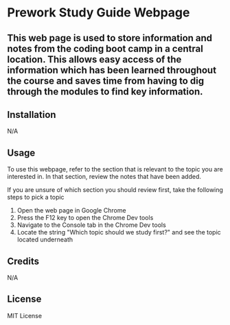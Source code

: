 # Prework Study Guide Webpage

## This web page is used to store information and notes from the coding boot camp in a central location.  This allows easy access of the information which has been learned throughout the course and saves time from having to dig through the modules to find key information.

<!--- Provide a short description explaining the what, why, and how of your project. Use the following questions as a guide:

- What was your motivation?
- Why did you build this project? (Note: the answer is not "Because it was a homework assignment.")
- What problem does it solve?
- What did you learn?
-->

## Installation

N/A

## Usage

To use this webpage, refer to the section that is relevant to the topic you are interested in.  In that section, review the notes that have been added.

If you are unsure of which section you should review first, take the following steps to pick a topic

1.  Open the web page in Google Chrome
2.  Press the F12 key to open the Chrome Dev tools
3.  Navigate to the Console tab in the Chrome Dev tools
4.  Locate the string "Which topic should we study first?" and see the topic located underneath

<!--- ![alt text](assets/images/screenshot.png) -->

## Credits

N/A
<!--List your collaborators, if any, with links to their GitHub profiles.

If you used any third-party assets that require attribution, list the creators with links to their primary web presence in this section.

If you followed tutorials, include links to those here as well.
-->
## License

MIT License

<!-- The last section of a high-quality README file is the license. This lets other developers know what they can and cannot do with your project. If you need help choosing a license, refer to [https://choosealicense.com/](https://choosealicense.com/).

---

🏆 The previous sections are the bare minimum, and your project will ultimately determine the content of this document. You might also want to consider adding the following sections.

## Badges

![badmath](https://img.shields.io/github/languages/top/nielsenjared/badmath)

Badges aren't necessary, but they demonstrate street cred. Badges let other developers know that you know what you're doing. Check out the badges hosted by [shields.io](https://shields.io/). You may not understand what they all represent now, but you will in time.

## Features

If your project has a lot of features, list them here.

## How to Contribute

If you created an application or package and would like other developers to contribute to it, you can include guidelines for how to do so. The [Contributor Covenant](https://www.contributor-covenant.org/) is an industry standard, but you can always write your own if you'd prefer.

## Tests

Go the extra mile and write tests for your application. Then provide examples on how to run them here.
-->